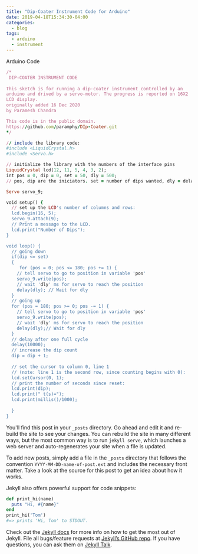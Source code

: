```yaml
---
title: "Dip-Coater Instrument Code for Arduino"
date: 2019-04-18T15:34:30-04:00
categories:
  - blog
tags:
  - arduino
  - instrument
---
```

Arduino Code
```ruby
/*
 DIP-COATER INSTRUMENT CODE
 
This sketch is for running a dip-coater instrument controlled by an
arduino and drived by a servo-motor. The progress is reported on 16X2 
LCD display.
originally added 16 Dec 2020
by Paramesh Chandra

This code is in the public domain.
https://github.com/paramphy/DIp-Coater.git
*/

// include the library code:
#include <LiquidCrystal.h>
#include <Servo.h>

// initialize the library with the numbers of the interface pins
LiquidCrystal lcd(12, 11, 5, 4, 3, 2);
int pos = 0, dip = 0, set = 50, dly = 500;
// pos, dip are the iniciators. set = number of dips wanted, dly = delay between changing position 

Servo servo_9;

void setup() {
  // set up the LCD's number of columns and rows:
  lcd.begin(16, 5);
  servo_9.attach(9);
  // Print a message to the LCD.
  lcd.print("Number of Dips");
}

void loop() {
  // going down
  if(dip <= set)
  {
     for (pos = 0; pos <= 180; pos += 1) {
    // tell servo to go to position in variable 'pos'
    servo_9.write(pos);
    // wait 'dly' ms for servo to reach the position
    delay(dly); // Wait for dly
  }
  // going up
  for (pos = 180; pos >= 0; pos -= 1) {
    // tell servo to go to position in variable 'pos'
    servo_9.write(pos);
    // wait 'dly' ms for servo to reach the position
    delay(dly);// Wait for dly
  }
  // delay after one full cycle
  delay(10000);
  // increase the dip count
  dip = dip + 1;
  
  // set the cursor to column 0, line 1
  // (note: line 1 is the second row, since counting begins with 0):
  lcd.setCursor(0, 1);
  // print the number of seconds since reset:
  lcd.print(dip);
  lcd.print(" t(s)=");
  lcd.print(millis()/1000);
  
  }
}
```

You'll find this post in your `_posts` directory. Go ahead and edit it and re-build the site to see your changes. You can rebuild the site in many different ways, but the most common way is to run `jekyll serve`, which launches a web server and auto-regenerates your site when a file is updated.

To add new posts, simply add a file in the `_posts` directory that follows the convention `YYYY-MM-DD-name-of-post.ext` and includes the necessary front matter. Take a look at the source for this post to get an idea about how it works.

Jekyll also offers powerful support for code snippets:

```ruby
def print_hi(name)
  puts "Hi, #{name}"
end
print_hi('Tom')
#=> prints 'Hi, Tom' to STDOUT.
```

Check out the [Jekyll docs][jekyll-docs] for more info on how to get the most out of Jekyll. File all bugs/feature requests at [Jekyll’s GitHub repo][jekyll-gh]. If you have questions, you can ask them on [Jekyll Talk][jekyll-talk].

[jekyll-docs]: https://jekyllrb.com/docs/home
[jekyll-gh]:   https://github.com/jekyll/jekyll
[jekyll-talk]: https://talk.jekyllrb.com/
